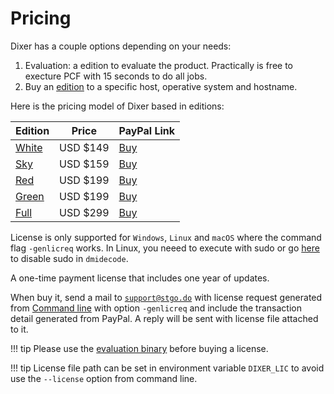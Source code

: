 # Pricing

Dixer has a couple options depending on your needs:

1. Evaluation: a edition to evaluate the product. Practically is free to execture PCF with 15 seconds to do all jobs.
2. Buy an [edition](Editions.md) to a specific host, operative system and hostname.

Here is the pricing model of Dixer based in editions:

| Edition                            | Price    | PayPal Link                          |
|------------------------------------|----------|--------------------------------------|
| [White](Editions.md#white-edition) | USD $149 | [Buy](https://www.paypal.me/hit/149) |
| [Sky](Editions.md#sky-edition)     | USD $159 | [Buy](https://www.paypal.me/hit/159) |
| [Red](Editions.md#red-edition)     | USD $199 | [Buy](https://www.paypal.me/hit/199) |
| [Green](Editions.md#green-edition) | USD $199 | [Buy](https://www.paypal.me/hit/199) |
| [Full](Editions.md#full-edition)   | USD $299 | [Buy](https://www.paypal.me/hit/299) |

License is only supported for `Windows`, `Linux` and `macOS` where the command flag `-genlicreq` works. In Linux, you neeed to execute with sudo or go [here](documentation/Getting-Dixer.md#using-a-non-root-account-for-dmidecode-only-if-you-have-a-license) to disable sudo in `dmidecode`.

A one-time payment license that includes one year of updates.

When buy it, send a mail to [`support@stgo.do`](mailto:support@stgo.do) with license request generated from [Command line](documentation/Command-line.md) with option `-genlicreq` and include the transaction detail generated from PayPal. A reply will be sent with license file attached to it.

!!! tip
    Please use the [evaluation binary](Download.md) before buying a license.

!!! tip
    License file path can be set in environment variable `DIXER_LIC` to avoid use the `--license` option from command line.